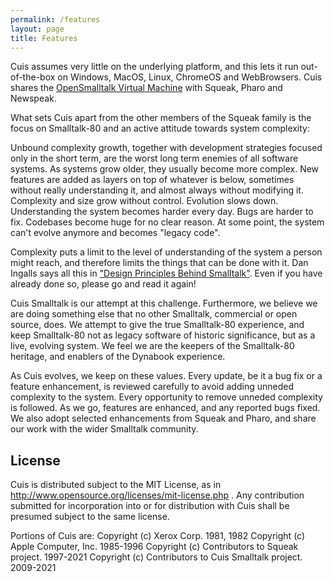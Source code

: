 ```yaml
---
permalink: /features
layout: page
title: Features
---
```


Cuis assumes very little on the underlying platform, and this lets it run out-of-the-box on Windows, MacOS, Linux, ChromeOS and WebBrowsers. Cuis shares the [OpenSmalltalk Virtual Machine](http://www.opensmalltalk.org) with Squeak, Pharo and Newspeak.

What sets Cuis apart from the other members of the Squeak family is the focus on Smalltalk-80 and an active attitude towards system complexity:

Unbound complexity growth, together with development strategies focused only in the short term, are the worst long term enemies of all software systems. As systems grow older, they usually become more complex. New features are added as layers on top of whatever is below, sometimes without really understanding it, and almost always without modifying it. Complexity and size grow without control. Evolution slows down. Understanding the system becomes harder every day. Bugs are harder to fix. Codebases become huge for no clear reason. At some point, the system can't evolve anymore and becomes "legacy code".

Complexity puts a limit to the level of understanding of the system a person might reach, and therefore limits the things that can be done with it. Dan Ingalls says all this in ["Design Principles Behind Smalltalk"](http://www.cs.virginia.edu/~evans/cs655/readings/smalltalk.html). Even if you have already done so, please go and read it again!

Cuis Smalltalk is our attempt at this challenge. Furthermore, we believe we are doing something else that no other Smalltalk, commercial or open source, does. We attempt to give the true Smalltalk-80 experience, and keep Smalltalk-80 not as legacy software of historic significance, but as a live, evolving system. We feel we are the keepers of the Smalltalk-80 heritage, and enablers of the Dynabook experience.

As Cuis evolves, we keep on these values. Every update, be it a bug fix or a feature enhancement, is reviewed carefully to avoid adding unneded complexity to the system. Every opportunity to remove unneded complexity is followed. As we go, features are enhanced, and any reported bugs fixed. We also adopt selected enhancements from Squeak and Pharo, and share our work with the wider Smalltalk community.



## License

Cuis is distributed subject to the MIT License, as in http://www.opensource.org/licenses/mit-license.php . Any contribution submitted for incorporation into or for distribution with Cuis shall be presumed subject to the same license.

Portions of Cuis are:
Copyright (c) Xerox Corp. 1981, 1982
Copyright (c) Apple Computer, Inc. 1985-1996
Copyright (c) Contributors to Squeak project. 1997-2021
Copyright (c) Contributors to Cuis Smalltalk project. 2009-2021
